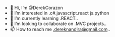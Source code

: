 - 👋 Hi, I’m @DerekCorazon
- 👀 I’m interested in .c#.javascript.react js.python
- 🌱 I’m currently learning .REACT..
- 💞️ I’m looking to collaborate on .MVC projects..
- 📫 How to reach me .dereknandira@gmail.com..

<!---
DerekCorazon/DerekCorazon is a ✨ special ✨ repository because its `README.md` (this file) appears on your GitHub profile.
You can click the Preview link to take a look at your changes.
--->
